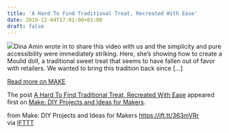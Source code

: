 ```yaml
---
title: 'A Hard To Find Traditional Treat, Recreated With Ease'
date: 2019-12-04T17:01:00+01:00
draft: false
---
```


[![](https://i2.wp.com/makezine.com/wp-content/uploads/2019/12/mold-doll.jpg?resize=200%2C200&ssl=1)](https://makezine.com/2019/12/04/a-hard-to-find-traditional-treat-recreated-with-ease/)Dina Amin wrote in to share this video with us and the simplicity and pure accessibility were immediately striking. Here, she’s showing how to create a Moulid doll, a traditional sweet treat that seems to have fallen out of favor with retailers. We wanted to bring this tradition back since \[…\]

[Read more on MAKE](https://makezine.com/2019/12/04/a-hard-to-find-traditional-treat-recreated-with-ease/)

The post [A Hard To Find Traditional Treat, Recreated With Ease](https://makezine.com/2019/12/04/a-hard-to-find-traditional-treat-recreated-with-ease/) appeared first on [Make: DIY Projects and Ideas for Makers](https://makezine.com).

  
  
from Make: DIY Projects and Ideas for Makers https://ift.tt/363mVRr  
via [IFTTT](https://ifttt.com/?ref=da&site=blogger)